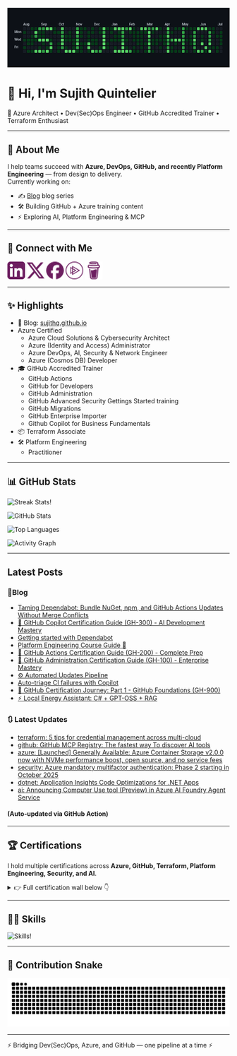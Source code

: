 <!-- Banner -->
<!-- markdownlint-disable MD041 -->
![Alt text](./assets/contribution-grid-sujithq-dark.png)

# 👋 Hi, I'm Sujith Quintelier  

🚀 Azure Architect • Dev(Sec)Ops Engineer • GitHub Accredited Trainer • Terraform Enthusiast  

---

## 🌟 About Me

I help teams succeed with **Azure, DevOps, GitHub, and recently Platform Engineering** — from design to delivery.  
Currently working on:  

- ✍️ [Blog](https://sujithq.github.io) blog series  
- 🛠️ Building GitHub + Azure training content  
- ⚡ Exploring AI, Platform Engineering & MCP  

---

## 🔗 Connect with Me

[![LinkedIn](https://raw.githubusercontent.com/sujithq/sujithq/master/assets/icons/li-40x40.png)](https://www.linkedin.com/in/sujithquintelier/)
[![Twitter/X](https://raw.githubusercontent.com/sujithq/sujithq/master/assets/icons/x-40x40.png)](https://twitter.com/Sujithq)
[![Facebook](https://raw.githubusercontent.com/sujithq/sujithq/master/assets/icons/fb-40x40.png)](https://www.facebook.com/sujith.quintelier)
[![Pluralsight](https://raw.githubusercontent.com/sujithq/sujithq/master/assets/icons/ps-40x40.png)](https://app.pluralsight.com/profile/sujithq)
[![Buy Me a Coffee](https://raw.githubusercontent.com/sujithq/sujithq/master/assets/icons/bmc-40x40.png)](https://www.buymeacoffee.com/sujithq)

---

## ✨ Highlights

- 📖 Blog: [sujithq.github.io](https://sujithq.github.io)
- Azure Certified
  - Azure Cloud Solutions & Cybersecurity Architect
  - Azure (Identity and Access) Administrator
  - Azure DevOps, AI, Security & Network Engineer
  - Azure (Cosmos DB) Developer
- 🎓 GitHub Accredited Trainer
  - GitHub Actions
  - GitHub for Developers
  - GitHub Administration
  - GitHub Advanced Security Gettings Started training
  - GitHub Migrations
  - GitHub Enterprise Importer
  - Github Copilot for Business Fundamentals
- 📦 Terraform Associate
- 🛠️ Platform Engineering
  - Practitioner  
<!-- - 🛠️ Projects:  
  - [Battleship in C#](#) 🎮  
  - [AKS Hardening with Terraform](#) 🔐  
  - [Morse Commit Notifier](#) 🔔   -->

---

## 📊 GitHub Stats

![Streak Stats!](https://streak-stats.demolab.com?user=sujithq&theme=monokai-metallian&hide_border=true&mode=weekly&fire=6C1D5F&ring=893253&currStreakNum=A74747&sideNums=A74747&stroke=C45B3A&currStreakLabel=E2702E&sideLabels=E2702E&dates=FF8522 "Streak Stats!")

![GitHub Stats](https://denvercoder1-github-readme-stats.vercel.app/api/?username=sujithq&show_icons=true&include_all_commits=true&count_private=true&theme=react&hide_border=true&title_color=6C1D5F&icon_color=893253&text_color=E2702E&bg_color=1F222E&border_color=C45B3A)

![Top Languages](https://github-readme-stats.vercel.app/api/top-langs/?username=sujithq&langs_count=8&layout=compact&theme=react&hide_border=true&title_color=6C1D5F&icon_color=893253&text_color=E2702E&bg_color=1F222E&border_color=C45B3A&hide=Jupyter%20Notebook)

![Activity Graph](https://github-readme-activity-graph.vercel.app/graph/?username=sujithq&title_color=6C1D5F&bg_color=1F222E&color=E2702E&line=893253&point=FF8522&hide_border=true&custom_title=Activity%20Graph)

---

## Latest Posts

### 📝Blog
<!-- BLOG-POST-LIST:START -->
* [Taming Dependabot: Bundle NuGet, npm, and GitHub Actions Updates Without Merge Conflicts](https://sujithq.github.io/posts/2025/09/taming-dependabot-bundle-nuget-npm-github-actions-updates-without-merge-conflicts/)
* [🤖 GitHub Copilot Certification Guide (GH-300) - AI Development Mastery](https://sujithq.github.io/posts/2025/08/github-certification-journey-gh-300/)
* [Getting started with Dependabot](https://sujithq.github.io/posts/2025/08/dependabot-getting-started/)
* [Platform Engineering Course Guide 🚀](https://sujithq.github.io/posts/2025/08/platform-engineering-certified-practitioner/)
* [🚀 GitHub Actions Certification Guide (GH-200) - Complete Prep](https://sujithq.github.io/posts/2025/08/github-certification-journey-gh-200/)
* [🏢 GitHub Administration Certification Guide (GH-100) - Enterprise Mastery](https://sujithq.github.io/posts/2025/08/github-certification-journey-gh-100/)
* [⚙️ Automated Updates Pipeline](https://sujithq.github.io/posts/2025/08/automated-updates-pipeline/)
* [Auto-triage CI failures with Copilot](https://sujithq.github.io/posts/2025/08/ai-triage-github-actions-with-copilot/)
* [🐙 GitHub Certification Journey: Part 1 - GitHub Foundations (GH-900)](https://sujithq.github.io/posts/2025/08/github-certification-journey-gh-900/)
* [⚡ Local Energy Assistant: C# + GPT-OSS + RAG](https://sujithq.github.io/posts/2025/08/local-energy-assistant-csharp-gpt-oss/)
<!-- BLOG-POST-LIST:END -->
### 🔃 Latest Updates

<!-- UPDATES-LIST:START -->
* [terraform: 5 tips for credential management across multi-cloud](https://sujithq.github.io/updates/5-tips-for-credential-management-across-multi-cloud/)
* [github: GitHub MCP Registry: The fastest way To discover AI tools](https://sujithq.github.io/updates/github-mcp-registry-the-fastest-way-to-discover-ai-tools/)
* [azure: [Launched] Generally Available: Azure Container Storage v2.0.0 now with NVMe performance boost, open source, and no service fees](https://sujithq.github.io/updates/launched-generally-available-azure-container-storage-v2-0-0-now-with-nvme-performance-boost-open-source-and-no-service-fees/)
* [security: Azure mandatory multifactor authentication: Phase 2 starting in October 2025](https://sujithq.github.io/updates/azure-mandatory-multifactor-authentication-phase-2-starting-in-october-2025/)
* [dotnet: Application Insights Code Optimizations for .NET Apps](https://sujithq.github.io/updates/application-insights-code-optimizations-for-net-apps/)
* [ai: Announcing Computer Use tool (Preview) in Azure AI Foundry Agent Service](https://sujithq.github.io/updates/announcing-computer-use-tool-preview-in-azure-ai-foundry-agent-service/)
<!-- UPDATES-LIST:END -->

#### (Auto-updated via GitHub Action)

---

## 🏆 Certifications

I hold multiple certifications across **Azure, GitHub, Terraform, Platform Engineering, Security, and AI**.  
  
<details>
<summary>👉 Full certification wall below 👇</summary>

---

### 🛠️ Platform Engineering

[![PE Practitioner](https://raw.githubusercontent.com/sujithq/sujithq/master/assets/platform-engineering/0145-00-pe-practitioner-100x100.png)](https://www.virtualbadge.io/certificate-validator?credential=f3b2b9c5-225b-4285-9a7f-b6c3a7a7c5ec)
![PE Foundation](https://raw.githubusercontent.com/sujithq/sujithq/master/assets/platform-engineering/0145-01-pe-foundation-100x100.png)

---

### ☁️ Microsoft Certifications

[![Azure Solutions Architect Expert](https://raw.githubusercontent.com/sujithq/sujithq/master/assets/microsoft/0100-azure-solutions-architect-expert-100x100.png)](https://learn.microsoft.com/api/credentials/share/en-us/SujithQuintelier/5B76D5650086FA71?sharingId=B2D5696D597C46D3)
[![DevOps Engineer Expert](https://raw.githubusercontent.com/sujithq/sujithq/master/assets/microsoft/0101-DevOps-Engineer-expert-100x100.png)](https://learn.microsoft.com/api/credentials/share/en-us/SujithQuintelier/1E14D97DCC88C8C6?sharingId=B2D5696D597C46D3)
[![Cybersecurity Architect Expert](https://raw.githubusercontent.com/sujithq/sujithq/master/assets/microsoft/0102-microsoft-certified-cybersecurity-architect-expert-100x100.png)](https://learn.microsoft.com/api/credentials/share/en-us/SujithQuintelier/BABFCDAFD2B59290?sharingId=B2D5696D597C46D3)
[![Azure Administrator](https://raw.githubusercontent.com/sujithq/sujithq/master/assets/microsoft/0120-azure-administrator-associate-100x100.png)](https://learn.microsoft.com/api/credentials/share/en-us/SujithQuintelier/C14926489686190E?sharingId=B2D5696D597C46D3)
[![Azure Security Engineer](https://raw.githubusercontent.com/sujithq/sujithq/master/assets/microsoft/0121-azure-security-engineer-associate-100x100.png)](https://learn.microsoft.com/api/credentials/share/en-us/SujithQuintelier/CF0FECA413DC4F34?sharingId=B2D5696D597C46D3)
[![Azure Developer](https://raw.githubusercontent.com/sujithq/sujithq/master/assets/microsoft/0122-azure-developer-associate-100x100.png)](https://learn.microsoft.com/api/credentials/share/en-us/SujithQuintelier/99D44C1AF2F152C8?sharingId=B2D5696D597C46D3)
[![Azure AI Engineer](https://raw.githubusercontent.com/sujithq/sujithq/master/assets/microsoft/0123-azure-ai-engineer-associate-100x100.png)](https://learn.microsoft.com/api/credentials/share/en-us/SujithQuintelier/B62A4588E9EB9853?sharingId=B2D5696D597C46D3)
[![Azure Network Engineer](https://raw.githubusercontent.com/sujithq/sujithq/master/assets/microsoft/0124-azure-network-engineer-associate-100x100.png)](https://learn.microsoft.com/api/credentials/share/en-us/SujithQuintelier/88BA5C9FD389F907?sharingId=B2D5696D597C46D3)
[![Azure Identity and Access](https://raw.githubusercontent.com/sujithq/sujithq/master/assets/microsoft/0125-azure-identity-and-access-administrator-associate-100x100.png)](https://learn.microsoft.com/api/credentials/share/en-us/SujithQuintelier/56BE1BFB86C08DDA?sharingId=B2D5696D597C46D3)
[![Cosmos DB Developer](https://raw.githubusercontent.com/sujithq/sujithq/master/assets/microsoft/0130-azure-cosmos-db-developer-specialty-100x100.png)](https://learn.microsoft.com/api/credentials/share/en-us/SujithQuintelier/7AA4867AA17160AC?sharingId=B2D5696D597C46D3)

#### Fundamentals

![Fundamentals](https://raw.githubusercontent.com/sujithq/sujithq/master/assets/microsoft/0001-microsoft-certified-fundamentals-100x100.png)

- Azure  
- Azure AI  

#### Applied Skills

![Applied Skills](https://raw.githubusercontent.com/sujithq/sujithq/master/assets/microsoft/0002-applied-skills-100x100.png)

- [Deploy containers by using Azure Kubernetes Service](https://learn.microsoft.com/api/credentials/share/en-us/SujithQuintelier/318752898E087DD5?sharingId=B2D5696D597C46D3)
- [Configure secure access to your workloads using Azure networking](https://learn.microsoft.com/api/credentials/share/en-us/SujithQuintelier/D2A5F7C1E7A3804B?sharingId=B2D5696D597C46D3)
- [Develop an ASP.NET Core web app that consumes an API](https://learn.microsoft.com/api/credentials/share/en-us/SujithQuintelier/24CCA82D9F5E4E74?sharingId=B2D5696D597C46D3)
- [Secure storage for Azure Files and Azure Blob Storage](https://learn.microsoft.com/api/credentials/share/en-us/SujithQuintelier/B8BA947FCE07FE20?sharingId=B2D5696D597C46D3)
- [Deploy and configure Azure Monitor](https://learn.microsoft.com/api/credentials/share/en-us/SujithQuintelier/DD793FB62E19C2AA?sharingId=B2D5696D597C46D3)
- [Create an intelligent document processing solution with Azure AI Document Intelligence](https://learn.microsoft.com/api/credentials/share/en-us/SujithQuintelier/B8BA947FCE07FE20?sharingId=B2D5696D597C46D3)
- [Build a natural language processing solution with Azure AI Language](https://learn.microsoft.com/api/credentials/share/en-us/SujithQuintelier/B8BA947FCE07FE20?sharingId=B2D5696D597C46D3)
- [Build an Azure AI Vision solution](https://learn.microsoft.com/api/credentials/share/en-us/SujithQuintelier/78424700D5CCDF7?sharingId=B2D5696D597C46D3)
- [Implement security through a pipeline using Azure DevOps](https://learn.microsoft.com/api/credentials/share/en-us/SujithQ/8EBF6803F8A567C0?sharingId=7E02E186AF4FAF6D)
- [Deploy cloud-native apps using Azure Container Apps](https://learn.microsoft.com/api/credentials/share/en-us/SujithQuintelier/52634899052A0752?sharingId=B2D5696D597C46D3)
- [Migrate SQL Server workloads to Azure SQL Database](https://learn.microsoft.com/api/credentials/share/en-us/SujithQuintelier/BAFE8995F6D16FE0?sharingId=B2D5696D597C46D3)
- [Accelerate app development by using GitHub Copilot](https://learn.microsoft.com/api/credentials/share/en-us/SujithQuintelier/DE9C2B2AEE86809B?sharingId=B2D5696D597C46D3)

---

### 🐙 GitHub Certifications

[![GitHub Foundations](https://raw.githubusercontent.com/sujithq/sujithq/master/assets/github/0148-github-foundations-for-non-developers-100x100.png)](https://www.credly.com/badges/f2af80ea-f871-40e7-8ea7-ac135bf9a961)
[![GitHub Actions](https://raw.githubusercontent.com/sujithq/sujithq/master/assets/github/0145-github-actions-100x100.png)](https://www.credly.com/badges/6ae13777-6422-4083-b469-b46d5cf16a33)
![GitHub Copilot](https://raw.githubusercontent.com/sujithq/sujithq/master/assets/github/0145-github-copilot-100x100.png)
[![Advanced Security](https://raw.githubusercontent.com/sujithq/sujithq/master/assets/github/0146-github-advanced-security-100x100.png)](https://www.credly.com/badges/44577fd5-ff43-41bf-be07-075419e944cc)
[![Administration](https://raw.githubusercontent.com/sujithq/sujithq/master/assets/github/0147-github-administration-100x100.png)](https://www.credly.com/badges/ff8dd9da-f68f-4529-802f-3ae1ce302ce4)
[![Sales Professional](https://raw.githubusercontent.com/sujithq/sujithq/master/assets/github/0149-github-sales-professional-100x100.png)](https://www.credly.com/badges/a61c8cb7-0861-4a8e-9b56-5b3a06c86c8e)
![Technical Sales Professional](https://raw.githubusercontent.com/sujithq/sujithq/master/assets/github/0150-github-technical-sales-professional-100x100.png)

---

### 🏆 GitHub Accreditations

![Actions](https://img.shields.io/badge/GitHub-Actions-6C1D5F?logo=github)
![For Developers](https://img.shields.io/badge/GitHub-for%20Developers-6C1D5F?logo=github)
![Advanced Security](https://img.shields.io/badge/GitHub-Advanced%20Security%20Getting%20Started-6C1D5F?logo=github)
![Administration](https://img.shields.io/badge/GitHub-Administration-6C1D5F?logo=github)
![Migrations](https://img.shields.io/badge/GitHub-Migrations-6C1D5F?logo=github)
![Enterprise Importer](https://img.shields.io/badge/GitHub-Enterprise%20Importer-6C1D5F?logo=github)
![Copilot Business Fundamentals](https://img.shields.io/badge/GitHub-Copilot%20for%20Business%20Fundamentals-6C1D5F?logo=github)

---

### 📑 GitHub Certificate of Completion

[![GHSP](https://raw.githubusercontent.com/sujithq/sujithq/master/assets/github/GHSP-100x100.png)](https://github.com/sujithq/sujithq/raw/master/assets/github/GHSP.pdf)
[![GHTSP](https://raw.githubusercontent.com/sujithq/sujithq/master/assets/github/GHTSP-100x100.png)](https://github.com/sujithq/sujithq/raw/master/assets/github/GHTSP.pdf)

---

### 🌍 Terraform

[![Terraform Associate](https://raw.githubusercontent.com/sujithq/sujithq/master/assets/terraform/Terraform-Associate-Badge-002-100x100.png)](https://www.credly.com/badges/17ed3835-f672-4919-bd71-bc6ac76e9547)
[![Terraform Associate 003](https://raw.githubusercontent.com/sujithq/sujithq/master/assets/terraform/Terraform-Associate-Badge-003-100x100.png)](https://www.credly.com/badges/f229e81a-feef-4ddb-a16a-bb95642bc15a/public_url)

---

### 🔐 securiti.ai

[![AI Security Governance Certification](https://raw.githubusercontent.com/sujithq/sujithq/master/assets/securiti.ai/AI-Security-Governance-Certification-100x100.png)](https://github.com/sujithq/sujithq/raw/master/assets/securiti.ai/AI-Security-Governance-Certification.pdf)
[![Program Management](https://raw.githubusercontent.com/sujithq/sujithq/master/assets/securiti.ai/AI-Security-Governance-ai-governance-program-mgmt-100x100.png)](https://education.securiti.ai/badge/ai-security-governance-certification-ai-governance-program-management/)
[![Regulatory Compliance](https://raw.githubusercontent.com/sujithq/sujithq/master/assets/securiti.ai/AI-Security-Governance-ai-regulatory-compliance-100x100.png)](https://education.securiti.ai/badge/ai-security-governance-certification-ai-regulatory-compliance/)
[![Controlling IO](https://raw.githubusercontent.com/sujithq/sujithq/master/assets/securiti.ai/AI-Security-Governance-controlling-data-io-100x100.png)](https://education.securiti.ai/badge/ai-security-governance-certification-controlling-data-inputs-and-outputs/)
[![Data & AI Relationships](https://raw.githubusercontent.com/sujithq/sujithq/master/assets/securiti.ai/AI-Security-Governance-Understanding-Data-AI-Relationships--100x100.png)](https://education.securiti.ai/badge/ai-security-governance-certification-understanding-data-and-ai-relationships/)
[![Risk Assessment](https://raw.githubusercontent.com/sujithq/sujithq/master/assets/securiti.ai/AI-Security-Governance-ai-risk-assessment-100x100.png)](https://education.securiti.ai/badge/ai-security-governance-certification-ai-risk-assessment/)
[![AI Model Discovery](https://raw.githubusercontent.com/sujithq/sujithq/master/assets/securiti.ai/AI-Security-Governance-intro-AI-Model-Discovery-100x100.png)](https://education.securiti.ai/badge/ai-security-governance-certification-ai-model-discovery/)
[![Intro to AI Governance](https://raw.githubusercontent.com/sujithq/sujithq/master/assets/securiti.ai/AI-Security-Governance-intro-to-ai-governance-100x100.png)](https://education.securiti.ai/badge/ai-security-governance-certification-introduction-to-ai-governance/)
[![Intro to Generative AI](https://raw.githubusercontent.com/sujithq/sujithq/master/assets/securiti.ai/AI-Security-Governance-Intro-to-Gen-AI-100x100.png)](https://education.securiti.ai/badge/ai-security-governance-certification-introduction-to-ai-and-generative-ai/)

---

### 📘 Microsoft Learn

![Recent](https://raw.githubusercontent.com/sujithq/sujithq/master/assets/recent/0001-gwr-100x100.jpg)
[![GitHub Universe Challenge](https://learn.microsoft.com/training/achievements/github-universe-2023-cloud-skills-challenge.svg)](https://learn.microsoft.com/api/achievements/share/en-us/SujithQ/3XQVQG9H?sharingId=7E02E186AF4FAF6D)
![AI Builder Challenge](https://raw.githubusercontent.com/sujithq/sujithq/master/assets/microsoft-learn/001-AI-Builder-Challenge-2023-100x100.png)
[![Microsoft Innovative Educator](https://learn.microsoft.com/en-us/learn/achievements/microsoft-innovative-educator.svg)](https://learn.microsoft.com/api/achievements/share/en-us/SujithQuintelier/J5NZHN4T?sharingId=B2D5696D597C46D3)
![Ignite 2023](https://raw.githubusercontent.com/sujithq/sujithq/master/assets/microsoft-learn/002-Cloud-Skills-Challenge-Ignite-2023-100x100.png)
![AI Skills Challenge April 2024](https://raw.githubusercontent.com/sujithq/sujithq/master/assets/microsoft-learn/003-ai-skills-challenge-april-2024-100x100.png)
![Build Edition June 2024](https://raw.githubusercontent.com/sujithq/sujithq/master/assets/microsoft-learn/004-Microsoft-Learn-Challenge-Build-Edition-June2024-100x100.png)

---

### 🥋 Security Journey

[![Green Belt](https://raw.githubusercontent.com/sujithq/sujithq/master/assets/securityjourney/0401-Green-Belt-100x100.png)](https://github.com/sujithq/sujithq/raw/master/assets/securityjourney/Green-Yellow-White.pdf)
[![Yellow Belt](https://raw.githubusercontent.com/sujithq/sujithq/master/assets/securityjourney/0402-Yellow-Belt-100x100.png)](https://github.com/sujithq/sujithq/raw/master/assets/securityjourney/Green-Yellow-White.pdf)
[![White Belt](https://raw.githubusercontent.com/sujithq/sujithq/master/assets/securityjourney/0403-White-Belt-100x100.png)](https://github.com/sujithq/sujithq/raw/master/assets/securityjourney/Green-Yellow-White.pdf)

---

### ☁️ Cloud Champion

[![Azure Technical Expert](https://raw.githubusercontent.com/sujithq/sujithq/master/assets/cloud-champion/0150-azure-technical-expert-100x100.png)](https://www.credential.net/3aa66697-b1cc-4eba-bd5e-ede1005a5147)
[![Azure Technical Associate](https://raw.githubusercontent.com/sujithq/sujithq/master/assets/cloud-champion/0151-azure-technical-associate-100x100.png)](https://www.credential.net/a0d21b67-ec0e-4805-9ace-795f284462ff)
[![Azure Technical Qualified](https://raw.githubusercontent.com/sujithq/sujithq/master/assets/cloud-champion/0152-azure-technical-qualified-100x100.png)](https://www.credential.net/4fe1dca6-3bf9-401b-a1af-e3e035de537b)
[![Business Central Expert](https://raw.githubusercontent.com/sujithq/sujithq/master/assets/cloud-champion/0160-business-central-technical-expert-100x100.png)](https://www.credential.net/201deded-59e3-47d6-bd24-a8b60d2e3f35)
[![Business Central Associate](https://raw.githubusercontent.com/sujithq/sujithq/master/assets/cloud-champion/0161-business-central-technical-associate-100x100.png)](https://www.credential.net/b01427ee-a247-4fac-a954-ab5c0f554c61)
[![Azure Sales Expert](https://raw.githubusercontent.com/sujithq/sujithq/master/assets/cloud-champion/0170-azure-sales-expert-100x100.png)](https://www.credential.net/6ff9e648-3a42-470f-a8da-6e7421a26f0f)
[![Azure Sales Associate](https://raw.githubusercontent.com/sujithq/sujithq/master/assets/cloud-champion/0171-azure-sales-associate-100x100.png)](https://www.credential.net/e5952c6a-020e-418c-a36d-56158ea65f13)
[![Azure Sales Qualified](https://raw.githubusercontent.com/sujithq/sujithq/master/assets/cloud-champion/0172-azure-sales-qualified-100x100.png)](https://www.credential.net/af983296-78cc-4bc4-a58e-49fffe981545)
[![Security Expert](https://raw.githubusercontent.com/sujithq/sujithq/master/assets/cloud-champion/0180-Security-Expert-100x100.png)](https://www.credential.net/529e3625-7bf3-4666-bcaa-6f6463e80309)
[![Security Associate](https://raw.githubusercontent.com/sujithq/sujithq/master/assets/cloud-champion/0181-Security-Associate-100x100.png)](https://www.credential.net/6a3a2203-daf0-43ae-a644-7f516eff2125)
[![Security Qualified](https://raw.githubusercontent.com/sujithq/sujithq/master/assets/cloud-champion/0182-Security-Qualified-100x100.png)](https://www.credential.net/53244991-793b-4870-aceb-dbb0ce63a5fc)

---

### 🔎 Azure Data Explorer

[![Kusto Detective Onboarding](https://raw.githubusercontent.com/sujithq/sujithq/master/assets/microsoft-azure-data-explorer/000-kusto-detective-agency-onboarding-100x100.png)](https://www.credly.com/badges/f767ec60-ad67-4112-b9e5-7c5bbbf0cc5f)
[![Kusto Case 1](https://raw.githubusercontent.com/sujithq/sujithq/master/assets/microsoft-azure-data-explorer/001-kusto-detective-agency-case-1-100x100.png)](https://www.credly.com/badges/2bce9379-3b75-4f69-867d-81136d643919)

---

### 📊 Must Learn KQL

[![Must Learn KQL](https://raw.githubusercontent.com/rod-trent/MustLearnKQL/main/Series_Images/MustLearnKQLBannerMissionSmall.png)](https://github.com/sujithq/sujithq/raw/master/assets/must-learn-kql/001-must-learn-kql-completion.pdf)

---

### ☁️ AWS

[![AWS Cloud Quest](https://raw.githubusercontent.com/sujithq/sujithq/master/assets/aws/0146-aws-cloud-quest-cloud-practitioner-100x100.png)](https://www.credly.com/badges/3de2cb38-cd6c-4f74-8c0a-9d7f823c46da)

</details>

---

## 🧑‍💻 Skills

![Skills!](https://readme-typing-svg.demolab.com?font=orbitron&duration=1000&pause=1000&color=6c1d5f&center=true&vCenter=true&width=600&lines=Azure+Solutions+Architect;Cloud+%26+Cybersecurity;Platform+Engineering;DevOps+%2F+DevSecOps;GitHub+Actions+%26+Advanced+Security;Kubernetes+(AKS);Infrastructure+as+Code+(Terraform%2C+Bicep%2C+Pulumi);Identity+%26+Access+Management;Networking+%26+Zero+Trust;Application+Development+.NET+%26+C%23;Programming+(Python%2C+Go);Data+(Cosmos+DB%2C+KQL);AI+%26+Cognitive+Services;Trainer+(Azure+%26+GitHub))

---

## 🐍 Contribution Snake

<picture>
  <source media="(prefers-color-scheme: dark)" srcset="https://raw.githubusercontent.com/sujithq/sujithq/output/github-contribution-grid-snake-dark.svg" />
  <source media="(prefers-color-scheme: light)" srcset="https://raw.githubusercontent.com/sujithq/sujithq/output/github-contribution-grid-snake.svg" />
  <img alt="github contribution grid snake animation" src="https://raw.githubusercontent.com/sujithq/sujithq/output/github-contribution-grid-snake.svg" />

</picture>

---

⚡ Bridging Dev(Sec)Ops, Azure, and GitHub — one pipeline at a time ⚡
